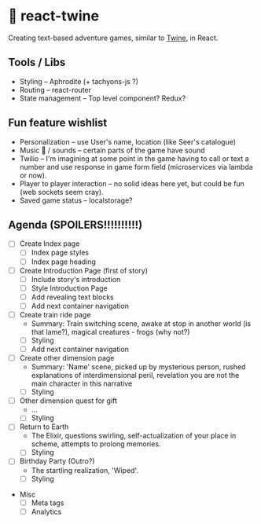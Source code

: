 # 📜 react-twine
Creating text-based adventure games, similar to [Twine](https://twinery.org), in React.

## Tools / Libs
* Styling – Aphrodite (+ tachyons-js ?)
* Routing – react-router
* State management – Top level component? Redux?

## Fun feature wishlist
* Personalization – use User's name, location (like Seer's catalogue)
* Music 🎷 / sounds – certain parts of the game have sound
* Twilio – I'm imagining at some point in the game having to call or text a number and use response in game form field (microservices via lambda or now).
* Player to player interaction – no solid ideas here yet, but could be fun (web sockets seem cray).
* Saved game status – localstorage?

## Agenda (SPOILERS!!!!!!!!!!)
* [ ] Create Index page
  * [ ] Index page styles
  * [ ] Index page heading
* [ ] Create Introduction Page (first of story)
  * [ ] Include story's introduction
  * [ ] Style Introduction Page
  * [ ] Add revealing text blocks
  * [ ] Add next container navigation
* [ ] Create train ride page
  * Summary: Train switching scene, awake at stop in another world (is that lame?), magical creatures - frogs (why not?)
  * [ ] Styling
  * [ ] Add next container navigation
* [ ] Create other dimension page
  * Summary: 'Name' scene, picked up by mysterious person, rushed explanations of interdimensional peril, revelation you are not the main character in this narrative
  * [ ] Styling
* [ ] Other dimension quest for gift
  * ...
  * [ ] Styling
* [ ] Return to Earth
  * The Elixir, questions swirling, self-actualization of your place in scheme, attempts to prolong memories.
  * [ ] Styling
* [ ] Birthday Party (Outro?)
  * The startling realization, 'Wiped'.
  * [ ] Styling

* Misc
  * [ ] Meta tags
  * [ ] Analytics
